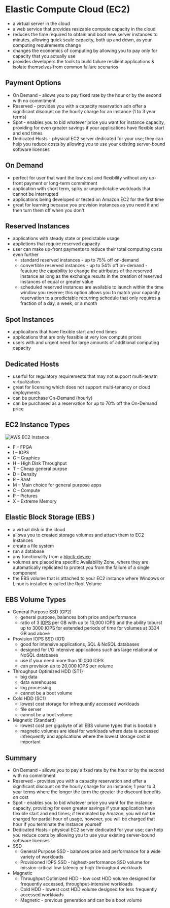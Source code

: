 # Elastic Compute Cloud (EC2)
- a virtual server in the cloud
- a web service that provides resizable compute capacity in the cloud
- reduces the time required to obtain and boot new server instances to minutes, allowing quick scale capacity, both up and down, as your computing requirements change
- changes the economics of computing by allowing you to pay only for capacity that you actually use
- provides developers the tools to build failure resilient applications & isolate themselves from common failure scenarios

## Payment Options
- On Demand - allows you to pay fixed rate by the hour or by the second with no commitment
- Reserved - provides you with a capacity reservation adn offer a significant discount on the hourly charge for an instance (1 to 3 year terms)
- Spot - enables you to bid whatever price you want for instance capacity, providing for even greater savings if your applications have flexible start and end times
- Dedicated Hosts - physical EC2 server dedicated for your use; they can help you reduce costs by allowing you to use your existing server-bound software licenses

## On Demand
- perfect for user that want the low cost and flexibility without any up-front payment or long-term commitment
- application with short term, spiky or unpredictable workloads that cannot be interrupted
- applications being developed or tested on Amazon EC2 for the first time
- great for learning because you provision instances as you need it and then turn them off when you don't

## Reserved Instances
- applications with steady state or predictable usage
- applictions that require reserved capacity
- user can make up-front payments to reduce their total computing costs even further
  - standard reserved instances - up to 75% off on-demand
  - convertible reserved instances - up to 54% off on-demand - feauture the capability to change the attributes of the reserved instance as long as the exchange results in the creation of reserved instances of equal or greater value
  - scheduled reserved instances are available to launch within the time window you reserve; this option allows you to match your capacity reservation to a predictable recurring schedule that only requires a fraction of a day, a week, or a month

## Spot Instances
- applicaitons that have flexible start and end times
- applications that are only feasible at very low compute prices
- users with and urgent need for large amounts of additional computing capacity

## Dedicated Hosts
- userful for regulatory requirements that may not support multi-tenatn virtualization
- great for licensing which does not support multi-tenancy or cloud deployments
- can be purchase On-Demand (hourly)
- can be purchased as a reservation for up to 70% off the On-Demand price

## EC2 Instance Types
![AWS EC2 Instance](https://scriptcrunch.com/wp-content/uploads/2016/08/instance-deatils_mini.jpg "AWS EC2 Instance Types")
- F – FPGA
- I – IOPS
- G – Graphics
- H – High Disk Throughput
- T – Cheap general purpse
- D – Density
- R – RAM
- M – Main choice for general purpose apps
- C – Compute
- P – Pictures
- X – Extreme Memory

## Elastic Block Storage (EBS )
- a virtual disk in the cloud
- allows you to created storage volumes and attach them to EC2 instances
- create a file system
- run a database
- any functionality from a [block-device](https://en.wikipedia.org/wiki/Device_file#Block_devices)
- volumes are placed ina specific Availability Zone, where they are automatically replicated to protect you from the failure of a single component
- the EBS volume that is attached to your EC2 instance where Windows or Linux is installed is called the Root Volume

## EBS Volume Types
- General Purpose SSD (GP2)
  - general purpose, balances both price and performance
  - ratio of 3 [IOPS](https://en.wikipedia.org/wiki/IOPS) per GB with up to 10,000 IOPS and the ability toburst up to 3000 IOPS for extended periods of time for volumes at 3334 GB and above
- Provision IOPS SSD (IO1)
  - good for intensive applications, SQL & NoSQL databases
  - designed for I/O intensive applications such ars large relational or NoSQL databases
  - use if your need more than 10,000 IOPS
  - can provision up to 20,000 IOPS per volume
- Throughput Optimized HDD (ST1)
  - big data
  - data warehouses
  - log processing
  - cannot be a boot volume
- Cold HDD (SC1)
  - lowest cost storage for infrequently accessed workloads
  - file server
  - cannot be a boot volume
- Magnetic (Standard)
  - lowest cost per gigabyte of all EBS volume types that is bootable
  - magnetic volumes are ideal for workloads where data is accessed infrequently and applications where the lowest storage cost is important

## Summary
- On Demand - allows you to pay a fxed rate by the hour or by the second with no commitment
- Reserved - provides you with a capacity reservation and offer a significant discount on the hourly charge for an instance; 1 year to 3 year terms where the longer the term the greater the discount benefits on cost
- Spot - enables you to bid whatever price you want for the instance capacity, providing for even greater savings if your application have flexible start and end times; if terminated by Amazon, you wil not be charged for partial hour of usage, however, you will be charged that hour if you terminate the instance yourself
- Dedicated Hosts - physical EC2 server dedicated for your use; can help you reduce costs by allowing you to use your existing server-bound software licenses
- SSD
  - General Purpose SSD - balances price and performance for a wide variety of workloads
  - Provisioned IOPS SSD - highest-performance SSD volume for mission-critical low-latency or high-throughput workloads
- Magnetic
  - Throughput Optimized HDD - low cost HDD volume designed for frequently accessed, throughput-intensive workloads
  - Cold HDD - lowest cost HDD volume designed for less frequently accessed workloads
  - Magnetic - previous generation and can be a boot volume